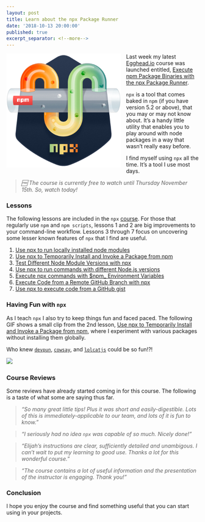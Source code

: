 ```yaml
---
layout: post
title: Learn about the npx Package Runner
date: '2018-10-13 20:00:00'
published: true
excerpt_separator: <!--more-->
---
```


<img src="../assets/images/2018/Nov/EGH_NPM-NPX.png" style="float: left; width: 300px; margin: 0 1em 1em 0; padding: 0;" /> Last week my latest [Egghead.io](https://egghead.io/) course was launched
entitled, [Execute npm Package Binaries with the npx Package
Runner](https://egghead.io/courses/execute-npm-package-binaries-with-the-npx-package-runner).

`npx` is a tool that comes baked in `npm` (if you have version 5.2 or above), that you may or may not know about. It’s a handy little utility that enables you to play around with node packages in a way that wasn’t really easy before.

I find myself using `npx` all the time. It’s a tool I use most days.

> *🆓 The course is currently free to watch until Thursday November 15th. So, watch today!*

<!--more-->

### Lessons

The following lessons are included in the `npx`
[course](https://egghead.io/courses/execute-npm-package-binaries-with-the-npx-package-runner).
For those that regularly use `npm` and `npm scripts`, lessons 1 and 2 are big
improvements to your command-line workflow. Lessons 3 through 7 focus on
uncovering some lesser known features of `npx` that I find are useful.

1.  [Use npx to run locally installed node
modules](https://egghead.io/lessons/npm-use-npx-to-run-locally-installed-node-modules)
1.  [Use npx to Temporarily Install and Invoke a Package from
npm](https://egghead.io/lessons/npm-use-npx-to-temporarily-install-and-invoke-a-package-from-npm)
1.  [Test Different Node Module Versions with
npx](https://egghead.io/lessons/npm-test-different-node-module-versions-with-npx)
1.  [Use npx to run commands with different Node.js
versions](https://egghead.io/lessons/npm-use-npx-to-run-commands-with-different-node-js-versions)
1.  [Execute npx commands with $npm_ Environment
Variables](https://egghead.io/lessons/npm-execute-npx-commands-with-npm_-environment-variables)
1.  [Execute Code from a Remote GitHub Branch with
npx](https://egghead.io/lessons/npm-execute-code-from-a-remote-github-branch-with-npx)
1.  [Use npx to execute code from a GitHub
gist](https://egghead.io/lessons/npm-use-npx-to-execute-code-from-a-github-gist)

### Having Fun with `npx`

As I teach `npx` I also try to keep things fun and faced paced. The following GIF shows a small clip from the 2nd lesson, [Use npx to Temporarily Install and Invoke a Package from
npm](https://egghead.io/lessons/npm-use-npx-to-temporarily-install-and-invoke-a-package-from-npm), where I experiment with various packages without installing them globally.

Who knew [`devpun`](https://npm.im/devpun), [`cowsay`](https://npm.im/cowsay), and [`lolcatjs`](https://npm.im/lolcatjs) could be so fun!?!

![](../assets/images/2018/Nov/npx-fun-trim.gif)

### Course Reviews

Some reviews have already started coming in for this course. The following is a
taste of what some are saying thus far.

> *“So many great little tips! Plus it was short and easily-digestible. Lots of
> this is immediately-applicable to our team, and lots of it is fun to know.”*

> *“I seriously had no idea *`npx`* was capable of so much. Nicely done!”*

> *“Elijah’s instructions are clear, sufficiently detailed and unambigous. I can’t
> wait to put my learning to good use. Thanks a lot for this wonderful course.”*

> *“The course contains a lot of useful information and the presentation of the
> instructor is engaging. Thank you!”*

### Conclusion

I hope you enjoy the course and find something useful that you can start using in your projects.
